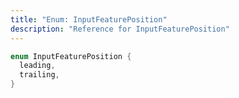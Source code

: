 ```yaml
---
title: "Enum: InputFeaturePosition"
description: "Reference for InputFeaturePosition"
---
```


```dart
enum InputFeaturePosition {
  leading,
  trailing,
}
```
